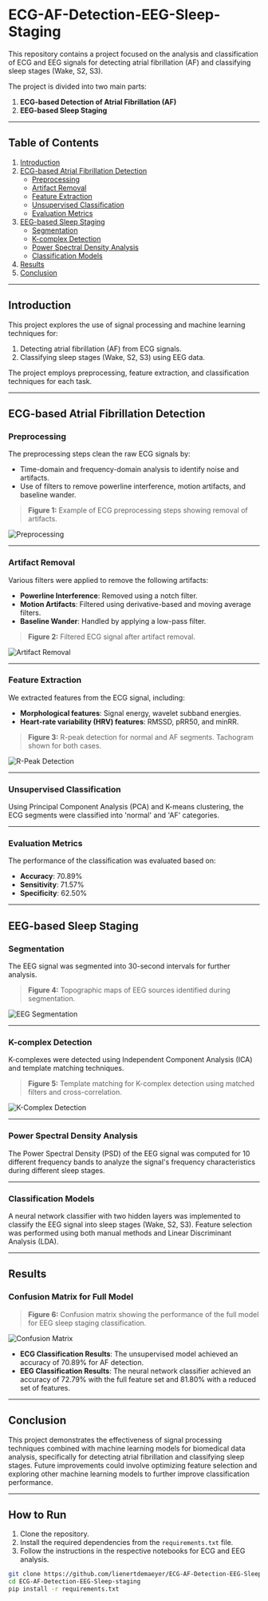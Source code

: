 # ECG-AF-Detection-EEG-Sleep-Staging

This repository contains a project focused on the analysis and classification of ECG and EEG signals for detecting atrial fibrillation (AF) and classifying sleep stages (Wake, S2, S3).

The project is divided into two main parts:
1. **ECG-based Detection of Atrial Fibrillation (AF)**
2. **EEG-based Sleep Staging**

---

## Table of Contents
1. [Introduction](#introduction)
2. [ECG-based Atrial Fibrillation Detection](#ecg-based-atrial-fibrillation-detection)
   - [Preprocessing](#preprocessing)
   - [Artifact Removal](#artifact-removal)
   - [Feature Extraction](#feature-extraction)
   - [Unsupervised Classification](#unsupervised-classification)
   - [Evaluation Metrics](#evaluation-metrics)
3. [EEG-based Sleep Staging](#eeg-based-sleep-staging)
   - [Segmentation](#segmentation)
   - [K-complex Detection](#k-complex-detection)
   - [Power Spectral Density Analysis](#power-spectral-density-analysis)
   - [Classification Models](#classification-models)
4. [Results](#results)
5. [Conclusion](#conclusion)

---

## Introduction

This project explores the use of signal processing and machine learning techniques for:
1. Detecting atrial fibrillation (AF) from ECG signals.
2. Classifying sleep stages (Wake, S2, S3) using EEG data.

The project employs preprocessing, feature extraction, and classification techniques for each task.

---

## ECG-based Atrial Fibrillation Detection

### Preprocessing
The preprocessing steps clean the raw ECG signals by:
- Time-domain and frequency-domain analysis to identify noise and artifacts.
- Use of filters to remove powerline interference, motion artifacts, and baseline wander.

> **Figure 1:** Example of ECG preprocessing steps showing removal of artifacts.

![Preprocessing](https://github.com/user-attachments/assets/9e7a50ef-7a5a-4d3b-b239-f517b677d534)

---

### Artifact Removal
Various filters were applied to remove the following artifacts:
- **Powerline Interference**: Removed using a notch filter.
- **Motion Artifacts**: Filtered using derivative-based and moving average filters.
- **Baseline Wander**: Handled by applying a low-pass filter.

> **Figure 2:** Filtered ECG signal after artifact removal.

![Artifact Removal](https://github.com/user-attachments/assets/731163b6-e836-4829-8f74-4fceeda77979)

---

### Feature Extraction
We extracted features from the ECG signal, including:
- **Morphological features**: Signal energy, wavelet subband energies.
- **Heart-rate variability (HRV) features**: RMSSD, pRR50, and minRR.

> **Figure 3:** R-peak detection for normal and AF segments. Tachogram shown for both cases.

![R-Peak Detection](https://github.com/user-attachments/assets/7e9ef37e-f921-4dc7-835e-5ad5225dcf2d)

---

### Unsupervised Classification
Using Principal Component Analysis (PCA) and K-means clustering, the ECG segments were classified into 'normal' and 'AF' categories.

---

### Evaluation Metrics
The performance of the classification was evaluated based on:
- **Accuracy**: 70.89%
- **Sensitivity**: 71.57%
- **Specificity**: 62.50%

---

## EEG-based Sleep Staging

### Segmentation
The EEG signal was segmented into 30-second intervals for further analysis.

> **Figure 4:** Topographic maps of EEG sources identified during segmentation.

![EEG Segmentation](https://github.com/user-attachments/assets/713cf17d-199a-4ba7-a30a-b11776b52266)

---

### K-complex Detection
K-complexes were detected using Independent Component Analysis (ICA) and template matching techniques.

> **Figure 5:** Template matching for K-complex detection using matched filters and cross-correlation.

![K-Complex Detection](https://github.com/user-attachments/assets/486d29e0-829c-4cf6-b466-83f159eb6892)

---

### Power Spectral Density Analysis
The Power Spectral Density (PSD) of the EEG signal was computed for 10 different frequency bands to analyze the signal's frequency characteristics during different sleep stages.

---

### Classification Models
A neural network classifier with two hidden layers was implemented to classify the EEG signal into sleep stages (Wake, S2, S3). Feature selection was performed using both manual methods and Linear Discriminant Analysis (LDA).

---

## Results

### Confusion Matrix for Full Model

> **Figure 6:** Confusion matrix showing the performance of the full model for EEG sleep staging classification.

![Confusion Matrix](https://github.com/user-attachments/assets/f96bb8c5-8c01-41e0-8b5c-0f082d7b964d)

- **ECG Classification Results**: The unsupervised model achieved an accuracy of 70.89% for AF detection.
- **EEG Classification Results**: The neural network classifier achieved an accuracy of 72.79% with the full feature set and 81.80% with a reduced set of features.

---

## Conclusion

This project demonstrates the effectiveness of signal processing techniques combined with machine learning models for biomedical data analysis, specifically for detecting atrial fibrillation and classifying sleep stages. Future improvements could involve optimizing feature selection and exploring other machine learning models to further improve classification performance.

---

## How to Run

1. Clone the repository.
2. Install the required dependencies from the `requirements.txt` file.
3. Follow the instructions in the respective notebooks for ECG and EEG analysis.

```bash
git clone https://github.com/lienertdemaeyer/ECG-AF-Detection-EEG-Sleep-staging.git
cd ECG-AF-Detection-EEG-Sleep-staging
pip install -r requirements.txt
